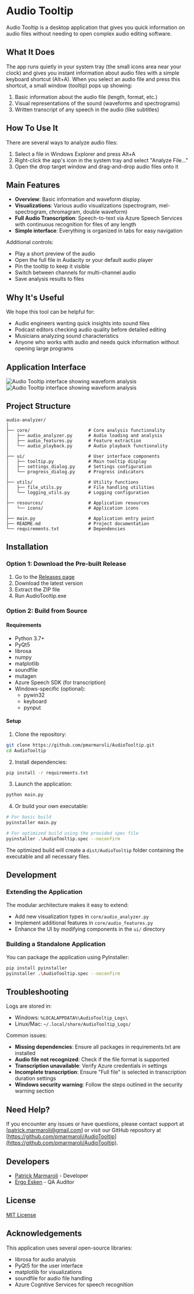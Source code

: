 # Audio Tooltip

Audio Tooltip is a desktop application that gives you quick information on audio files without needing to open complex audio editing software.

## What It Does

The app runs quietly in your system tray (the small icons area near your clock) and gives you instant information about audio files with a simple keyboard shortcut (Alt+A). When you select an audio file and press this shortcut, a small window (tooltip) pops up showing:

1. Basic information about the audio file (length, format, etc.)
2. Visual representations of the sound (waveforms and spectrograms)
3. Written transcript of any speech in the audio (like subtitles)

## How To Use It

There are several ways to analyze audio files:

1. Select a file in Windows Explorer and press Alt+A
2. Right-click the app's icon in the system tray and select "Analyze File..."
3. Open the drop target window and drag-and-drop audio files onto it

## Main Features

- **Overview**: Basic information and waveform display.
- **Visualizations**: Various audio visualizations (spectrogram, mel-spectrogram, chromagram, double waveform)
- **Full Audio Transcription**: Speech-to-text via Azure Speech Services with continuous recognition for files of any length
- **Simple interface**: Everything is organized in tabs for easy navigation

Additional controls:

- Play a short preview of the audio
- Open the full file in Audacity or your default audio player
- Pin the tooltip to keep it visible
- Switch between channels for multi-channel audio
- Save analysis results to files

## Why It's Useful

We hope this tool can be helpful for:

- Audio engineers wanting quick insights into sound files
- Podcast editors checking audio quality before detailed editing
- Musicians analyzing sound characteristics
- Anyone who works with audio and needs quick information without opening large programs

## Application Interface

![Audio Tooltip interface showing waveform analysis](screenshots/interface.png)
![Audio Tooltip interface showing waveform analysis](screenshots/visualization.png)

## Project Structure

```
audio-analyzer/
│
├── core/                      # Core analysis functionality
│   ├── audio_analyzer.py      # Audio loading and analysis
│   ├── audio_features.py      # Feature extraction
│   └── audio_playback.py      # Audio playback functionality
│
├── ui/                        # User interface components
│   ├── tooltip.py             # Main tooltip display
│   ├── settings_dialog.py     # Settings configuration
│   └── progress_dialog.py     # Progress indicators
│
├── utils/                     # Utility functions
│   ├── file_utils.py          # File handling utilities
│   └── logging_utils.py       # Logging configuration
│
├── resources/                 # Application resources
│   └── icons/                 # Application icons
│
├── main.py                    # Application entry point
├── README.md                  # Project documentation
└── requirements.txt           # Dependencies
```

## Installation

### Option 1: Download the Pre-built Release

1. Go to the [Releases page](https://github.com/pmarmaroli/AudioTooltip/releases)
2. Download the latest version
3. Extract the ZIP file
4. Run AudioTooltip.exe

### Option 2: Build from Source

#### Requirements

- Python 3.7+
- PyQt5
- librosa
- numpy
- matplotlib
- soundfile
- mutagen
- Azure Speech SDK (for transcription)
- Windows-specific (optional):
  - pywin32
  - keyboard
  - pynput

#### Setup

1. Clone the repository:

```bash
git clone https://github.com/pmarmaroli/AudioTooltip.git
cd AudioTooltip
```

2. Install dependencies:

```bash
pip install -r requirements.txt
```

3. Launch the application:

```bash
python main.py
```

4. Or build your own executable:

```bash
# For basic build
pyinstaller main.py

# For optimized build using the provided spec file
pyinstaller .\AudioTooltip.spec --noconfirm
```

The optimized build will create a `dist/AudioTooltip` folder containing the executable and all necessary files.

## Development

### Extending the Application

The modular architecture makes it easy to extend:

- Add new visualization types in `core/audio_analyzer.py`
- Implement additional features in `core/audio_features.py`
- Enhance the UI by modifying components in the `ui/` directory

### Building a Standalone Application

You can package the application using PyInstaller:

```bash
pip install pyinstaller
pyinstaller .\AudioTooltip.spec --noconfirm
```

## Troubleshooting

Logs are stored in:

- Windows: `%LOCALAPPDATA%\AudioTooltip_Logs\`
- Linux/Mac: `~/.local/share/AudioTooltip_Logs/`

Common issues:

- **Missing dependencies**: Ensure all packages in requirements.txt are installed
- **Audio file not recognized**: Check if the file format is supported
- **Transcription unavailable**: Verify Azure credentials in settings
- **Incomplete transcription**: Ensure "Full file" is selected in transcription duration settings
- **Windows security warning**: Follow the steps outlined in the security warning section

## Need Help?

If you encounter any issues or have questions, please contact support at [patrick.marmaroli@gmail.com] or visit our GitHub repository at [https://github.com/pmarmaroli/AudioTooltip](https://github.com/pmarmaroli/AudioTooltip).

## Developers

- [Patrick Marmaroli](https://www.linkedin.com/in/patrickmarmaroli/) - Developer
- [Ergo Esken](https://www.linkedin.com/in/ergo-esken/) - QA Auditor

## License

[MIT License](LICENSE)

## Acknowledgements

This application uses several open-source libraries:

- librosa for audio analysis
- PyQt5 for the user interface
- matplotlib for visualizations
- soundfile for audio file handling
- Azure Cognitive Services for speech recognition
